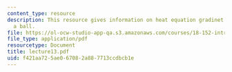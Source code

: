 ```yaml
---
content_type: resource
description: This resource gives information on heat equation gradinet estimate on
  a ball.
file: https://ol-ocw-studio-app-qa.s3.amazonaws.com/courses/18-152-introduction-to-partial-differential-equations-fall-2005/f421aa725ae067082a887713ccdbcb1e_lecture13.pdf
file_type: application/pdf
resourcetype: Document
title: lecture13.pdf
uid: f421aa72-5ae0-6708-2a88-7713ccdbcb1e
---
```

